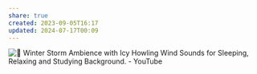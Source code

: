 ```yaml
---
share: true
created: 2023-09-05T16:17
updated: 2024-07-17T00:09
---
```

![💨 Winter Storm Ambience with Icy Howling Wind Sounds for Sleeping, Relaxing and Studying Background. - YouTube](https://youtu.be/sGkh1W5cbH4?si=GQ4S8UStutCVFwVY)